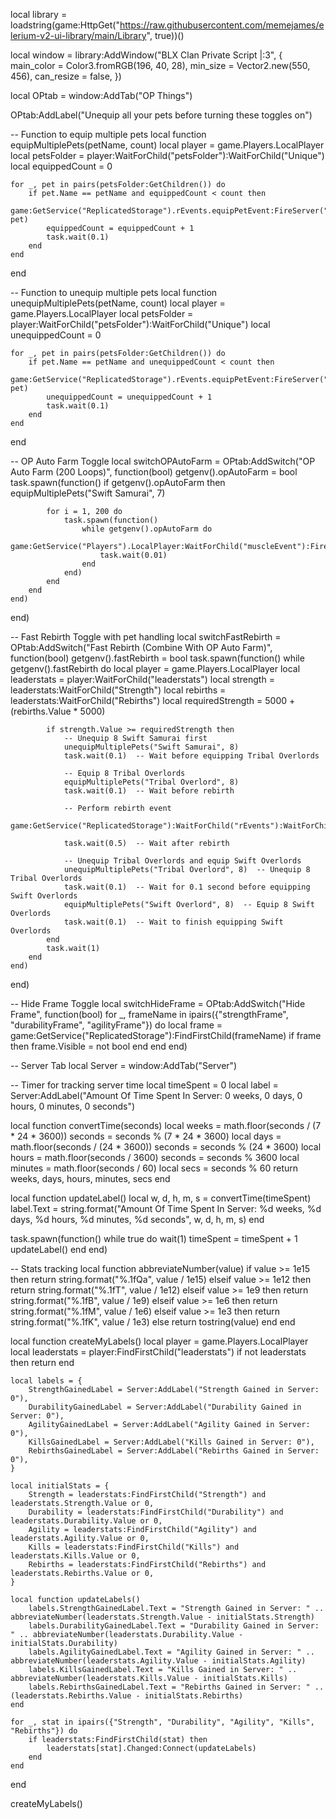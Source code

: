 local library = loadstring(game:HttpGet("https://raw.githubusercontent.com/memejames/elerium-v2-ui-library/main/Library", true))()

local window = library:AddWindow("BLX Clan Private Script |:3", {
    main_color = Color3.fromRGB(196, 40, 28),
    min_size = Vector2.new(550, 456),
    can_resize = false,
})

local OPtab = window:AddTab("OP Things")

OPtab:AddLabel("Unequip all your pets before turning these toggles on")

-- Function to equip multiple pets
local function equipMultiplePets(petName, count)
    local player = game.Players.LocalPlayer
    local petsFolder = player:WaitForChild("petsFolder"):WaitForChild("Unique")
    local equippedCount = 0

    for _, pet in pairs(petsFolder:GetChildren()) do  
        if pet.Name == petName and equippedCount < count then  
            game:GetService("ReplicatedStorage").rEvents.equipPetEvent:FireServer("equipPet", pet)  
            equippedCount = equippedCount + 1  
            task.wait(0.1)  
        end  
    end
end

-- Function to unequip multiple pets
local function unequipMultiplePets(petName, count)
    local player = game.Players.LocalPlayer
    local petsFolder = player:WaitForChild("petsFolder"):WaitForChild("Unique")
    local unequippedCount = 0

    for _, pet in pairs(petsFolder:GetChildren()) do  
        if pet.Name == petName and unequippedCount < count then  
            game:GetService("ReplicatedStorage").rEvents.equipPetEvent:FireServer("unequipPet", pet)  
            unequippedCount = unequippedCount + 1  
            task.wait(0.1)  
        end  
    end
end

-- OP Auto Farm Toggle
local switchOPAutoFarm = OPtab:AddSwitch("OP Auto Farm (200 Loops)", function(bool)
    getgenv().opAutoFarm = bool
    task.spawn(function()
        if getgenv().opAutoFarm then
            equipMultiplePets("Swift Samurai", 7)

            for i = 1, 200 do  
                task.spawn(function()  
                    while getgenv().opAutoFarm do  
                        game:GetService("Players").LocalPlayer:WaitForChild("muscleEvent"):FireServer("rep")  
                        task.wait(0.01)  
                    end  
                end)  
            end  
        end  
    end)
end)

-- Fast Rebirth Toggle with pet handling
local switchFastRebirth = OPtab:AddSwitch("Fast Rebirth (Combine With OP Auto Farm)", function(bool)
    getgenv().fastRebirth = bool
    task.spawn(function()
        while getgenv().fastRebirth do
            local player = game.Players.LocalPlayer
            local leaderstats = player:WaitForChild("leaderstats")
            local strength = leaderstats:WaitForChild("Strength")
            local rebirths = leaderstats:WaitForChild("Rebirths")
            local requiredStrength = 5000 + (rebirths.Value * 5000)

            if strength.Value >= requiredStrength then  
                -- Unequip 8 Swift Samurai first
                unequipMultiplePets("Swift Samurai", 8)  
                task.wait(0.1)  -- Wait before equipping Tribal Overlords

                -- Equip 8 Tribal Overlords
                equipMultiplePets("Tribal Overlord", 8)  
                task.wait(0.1)  -- Wait before rebirth

                -- Perform rebirth event
                game:GetService("ReplicatedStorage"):WaitForChild("rEvents"):WaitForChild("rebirthRemote"):InvokeServer("rebirthRequest")  

                task.wait(0.5)  -- Wait after rebirth

                -- Unequip Tribal Overlords and equip Swift Overlords
                unequipMultiplePets("Tribal Overlord", 8)  -- Unequip 8 Tribal Overlords
                task.wait(0.1)  -- Wait for 0.1 second before equipping Swift Overlords
                equipMultiplePets("Swift Overlord", 8)  -- Equip 8 Swift Overlords
                task.wait(0.1)  -- Wait to finish equipping Swift Overlords
            end  
            task.wait(1)  
        end  
    end)
end)

-- Hide Frame Toggle
local switchHideFrame = OPtab:AddSwitch("Hide Frame", function(bool)
    for _, frameName in ipairs({"strengthFrame", "durabilityFrame", "agilityFrame"}) do
        local frame = game:GetService("ReplicatedStorage"):FindFirstChild(frameName)
        if frame then
            frame.Visible = not bool
        end
    end
end)

-- Server Tab
local Server = window:AddTab("Server")

-- Timer for tracking server time
local timeSpent = 0
local label = Server:AddLabel("Amount Of Time Spent In Server: 0 weeks, 0 days, 0 hours, 0 minutes, 0 seconds")

local function convertTime(seconds)
    local weeks = math.floor(seconds / (7 * 24 * 3600))
    seconds = seconds % (7 * 24 * 3600)
    local days = math.floor(seconds / (24 * 3600))
    seconds = seconds % (24 * 3600)
    local hours = math.floor(seconds / 3600)
    seconds = seconds % 3600
    local minutes = math.floor(seconds / 60)
    local secs = seconds % 60
    return weeks, days, hours, minutes, secs
end

local function updateLabel()
    local w, d, h, m, s = convertTime(timeSpent)
    label.Text = string.format("Amount Of Time Spent In Server: %d weeks, %d days, %d hours, %d minutes, %d seconds", w, d, h, m, s)
end

task.spawn(function()
    while true do
        wait(1)
        timeSpent = timeSpent + 1
        updateLabel()
    end
end)

-- Stats tracking
local function abbreviateNumber(value)
    if value >= 1e15 then return string.format("%.1fQa", value / 1e15)
    elseif value >= 1e12 then return string.format("%.1fT", value / 1e12)
    elseif value >= 1e9 then return string.format("%.1fB", value / 1e9)
    elseif value >= 1e6 then return string.format("%.1fM", value / 1e6)
    elseif value >= 1e3 then return string.format("%.1fK", value / 1e3)
    else return tostring(value) end
end

local function createMyLabels()
    local player = game.Players.LocalPlayer
    local leaderstats = player:FindFirstChild("leaderstats")
    if not leaderstats then return end

    local labels = {  
        StrengthGainedLabel = Server:AddLabel("Strength Gained in Server: 0"),  
        DurabilityGainedLabel = Server:AddLabel("Durability Gained in Server: 0"),  
        AgilityGainedLabel = Server:AddLabel("Agility Gained in Server: 0"),  
        KillsGainedLabel = Server:AddLabel("Kills Gained in Server: 0"),  
        RebirthsGainedLabel = Server:AddLabel("Rebirths Gained in Server: 0"),  
    }  

    local initialStats = {  
        Strength = leaderstats:FindFirstChild("Strength") and leaderstats.Strength.Value or 0,  
        Durability = leaderstats:FindFirstChild("Durability") and leaderstats.Durability.Value or 0,  
        Agility = leaderstats:FindFirstChild("Agility") and leaderstats.Agility.Value or 0,  
        Kills = leaderstats:FindFirstChild("Kills") and leaderstats.Kills.Value or 0,  
        Rebirths = leaderstats:FindFirstChild("Rebirths") and leaderstats.Rebirths.Value or 0,  
    }  

    local function updateLabels()  
        labels.StrengthGainedLabel.Text = "Strength Gained in Server: " .. abbreviateNumber(leaderstats.Strength.Value - initialStats.Strength)  
        labels.DurabilityGainedLabel.Text = "Durability Gained in Server: " .. abbreviateNumber(leaderstats.Durability.Value - initialStats.Durability)  
        labels.AgilityGainedLabel.Text = "Agility Gained in Server: " .. abbreviateNumber(leaderstats.Agility.Value - initialStats.Agility)  
        labels.KillsGainedLabel.Text = "Kills Gained in Server: " .. abbreviateNumber(leaderstats.Kills.Value - initialStats.Kills)  
        labels.RebirthsGainedLabel.Text = "Rebirths Gained in Server: " .. (leaderstats.Rebirths.Value - initialStats.Rebirths)  
    end  

    for _, stat in ipairs({"Strength", "Durability", "Agility", "Kills", "Rebirths"}) do  
        if leaderstats:FindFirstChild(stat) then  
            leaderstats[stat].Changed:Connect(updateLabels)  
        end  
    end
end

createMyLabels()
